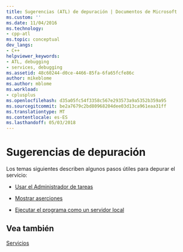 ```yaml
---
title: Sugerencias (ATL) de depuración | Documentos de Microsoft
ms.custom: ''
ms.date: 11/04/2016
ms.technology:
- cpp-atl
ms.topic: conceptual
dev_langs:
- C++
helpviewer_keywords:
- ATL, debugging
- services, debugging
ms.assetid: 48c60244-d0ce-4466-85fa-6fa65fcfe86c
author: mikeblome
ms.author: mblome
ms.workload:
- cplusplus
ms.openlocfilehash: d35a05fc54f3358c567e293573a9a5352b359a95
ms.sourcegitcommit: be2a7679c2bd80968204dee03d13ca961eaa31ff
ms.translationtype: MT
ms.contentlocale: es-ES
ms.lasthandoff: 05/03/2018
---
```

# <a name="debugging-tips"></a>Sugerencias de depuración
Los temas siguientes describen algunos pasos útiles para depurar el servicio:  
  
-   [Usar el Administrador de tareas](../atl/using-task-manager.md)  
  
-   [Mostrar aserciones](../atl/displaying-assertions.md)  
  
-   [Ejecutar el programa como un servidor local](../atl/running-the-program-as-a-local-server.md)  
  
## <a name="see-also"></a>Vea también  
 [Servicios](../atl/atl-services.md)

